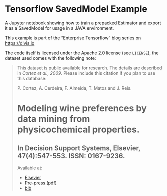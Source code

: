 # Tensorflow SavedModel Example
A Jupyter notebook showing how to train a prepacked Estimator and export it as a SavedModel for usage in a JAVA environment.

This example is part of the “Enterprise Tensorflow” blog series on https://divis.io

The code itself is licensed under the Apache 2.0 license (see `LICENSE`), the dataset used comes with the following note: 


> This dataset is public available for research. The details are described in *Cortez et al., 2009*. 
>  Please include this citation if you plan to use this database:
>
>  P. Cortez, A. Cerdeira, F. Almeida, T. Matos and J. Reis. 
>  # Modeling wine preferences by data mining from physicochemical properties.
>  ## In Decision Support Systems, Elsevier, 47(4):547-553. ISSN: 0167-9236.
> 
>  Available at: 
>   * [Elsevier](http://dx.doi.org/10.1016/j.dss.2009.05.016)
>   * [Pre-press (pdf)](http://www3.dsi.uminho.pt/pcortez/winequality09.pdf)
>   * [bib](http://www3.dsi.uminho.pt/pcortez/dss09.bib)
